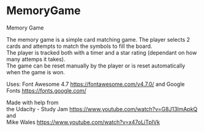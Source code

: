 # MemoryGame
Memory Game

The memory game is a simple card matching game. The player selects 2 cards and attempts to match the symbols to fill the board.<br>
The player is tracked both with a timer and a star rating (dependant on how many attemps it takes).<br>
The game can be reset manually by the player or is reset automatically when the game is won.<br>

Uses: Font Awesome 4.7 https://fontawesome.com/v4.7.0/ and Google Fonts https://fonts.google.com/<br>

Made with help from<br>
the Udacity - Study Jam https://www.youtube.com/watch?v=G8J13lmApkQ
<br>
and
<br>
Mike Wales https://www.youtube.com/watch?v=x47oLiTpIVk
